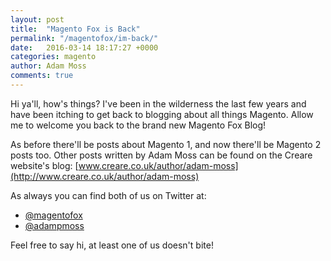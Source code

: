 ```yaml
---
layout: post
title:  "Magento Fox is Back"
permalink: "/magentofox/im-back/"
date:   2016-03-14 18:17:27 +0000
categories: magento
author: Adam Moss
comments: true
---
```


Hi ya'll, how's things? I've been in the wilderness the last few years and have been itching to get back to blogging about all things Magento. Allow me to welcome you back to the brand new Magento Fox Blog!

As before there'll be posts about Magento 1, and now there'll be Magento 2 posts too. Other posts written by Adam Moss can be found on the Creare website's blog: [www.creare.co.uk/author/adam-moss](http://www.creare.co.uk/author/adam-moss)

As always you can find both of us on Twitter at:

- [@magentofox](http://twitter.com/magentofox)
- [@adampmoss](http://twitter.com/adampmoss)

Feel free to say hi, at least one of us doesn't bite!
